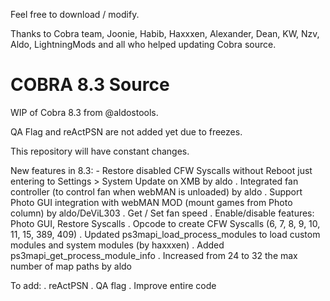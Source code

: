 Feel free to download / modify.

Thanks to Cobra team, Joonie, Habib, Haxxxen, Alexander, Dean, KW, Nzv, Aldo, LightningMods and all who helped updating Cobra source.

# COBRA 8.3 Source

WIP of Cobra 8.3 from @aldostools.

QA Flag and reActPSN are not added yet due to freezes.

This repository will have constant changes.

New features in 8.3:
    - Restore disabled CFW Syscalls without Reboot just entering to Settings > System Update on XMB by aldo
    . Integrated fan controller (to control fan when webMAN is unloaded) by aldo
    . Support Photo GUI integration with webMAN MOD (mount games from Photo column) by aldo/DeViL303
    . Get / Set fan speed
    . Enable/disable features: Photo GUI, Restore Syscalls
    . Opcode to create CFW Syscalls (6, 7, 8, 9, 10, 11, 15, 389, 409)
    . Updated ps3mapi_load_process_modules to load custom modules and system modules (by haxxxen)
    . Added ps3mapi_get_process_module_info
    . Increased from 24 to 32 the max number of map paths by aldo
    
To add:
    . reActPSN
    . QA flag
    . Improve entire code


